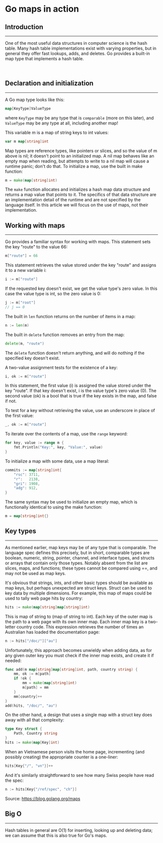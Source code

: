# Go maps in action

## Introduction

<hr>

One of the most useful data structures in computer science is the hash table. Many hash table implementations exist with varying properties, but in general they offer fast lookups, adds, and deletes. Go provides a built-in map type that implements a hash table.

<br>

## Declaration and initialization
<hr>

A Go map type looks like this:

```Go
map[KeyType]ValueType
```
where <code>KeyType</code> may be any type that is <code>comparable</code> (more on this later), and <code>ValueType</code> may be any type at all, including another map!

This variable m is a map of string keys to int values:
```Go
var m map[string]int
```

Map types are reference types, like pointers or slices, and so the value of m above is nil; it doesn't point to an initialized map. A nil map behaves like an empty map when reading, but attempts to write to a nil map will cause a runtime panic; don't do that. To initialize a map, use the built in make function:

```Go
m = make(map[string]int)
```

The <code>make</code> function allocates and initializes a hash map data structure and returns a map value that points to it. The specifics of that data structure are an implementation detail of the runtime and are not specified by the language itself. In this article we will focus on the use of maps, not their implementation.

## Working with maps
<hr>

Go provides a familiar syntax for working with maps. This statement sets the key "route" to the value 66:

```Go
m["route"] = 66
```

This statement retrieves the value stored under the key "route" and assigns it to a new variable i:

```Go
i := m["route"]
```

If the requested key doesn't exist, we get the value type's zero value. In this case the value type is int, so the zero value is 0:

```Go
j := m["root"]
// j == 0
```

The built in <code>len</code> function returns on the number of items in a map:
```Go
n := len(m)
```

The built in <code>delete</code> function removes an entry from the map:
```Go
delete(m, "route")
```

The <code>delete</code> function doesn't return anything, and will do nothing if the specified key doesn't exist.

A two-value assignment tests for the existence of a key:
```Go
i, ok := m["route"]
```

In this statement, the first value (i) is assigned the value stored under the key "route". If that key doesn't exist, i is the value type's zero value (0). The second value (ok) is a bool that is true if the key exists in the map, and false if not.

To test for a key without retrieving the value, use an underscore in place of the first value:

```Go
_, ok := m["route"]
```
To iterate over the contents of a map, use the <code>range</code> keyword:

```Go
for key, value := range m {
    fmt.Println("Key:", key, "Value:", value)
}
```

To initialize a map with some data, use a map literal:

```Go
commits := map[string]int{
    "rsc": 3711,
    "r":   2138,
    "gri": 1908,
    "adg": 912,
}
```

The same syntax may be used to initialize an empty map, which is functionally identical to using the make function:

```Go
m = map[string]int{}
```
## Key types
<hr>

As mentioned earlier, map keys may be of any type that is comparable. The language spec defines this precisely, but in short, comparable types are boolean, numeric, string, pointer, channel, and interface types, and structs or arrays that contain only those types. Notably absent from the list are slices, maps, and functions; these types cannot be compared using ==, and may not be used as map keys.

It's obvious that strings, ints, and other basic types should be available as map keys, but perhaps unexpected are struct keys. Struct can be used to key data by multiple dimensions. For example, this map of maps could be used to tally web page hits by country:
```Go
hits := make(map[string]map[string]int)
```

This is map of string to (map of string to int). Each key of the outer map is the path to a web page with its own inner map. Each inner map key is a two-letter country code. This expression retrieves the number of times an Australian has loaded the documentation page:

```Go
n := hits["/doc/"]["au"]
```

Unfortunately, this approach becomes unwieldy when adding data, as for any given outer key you must check if the inner map exists, and create it if needed:

```Go
func add(m map[string]map[string]int, path, country string) {
    mm, ok := m[path]
    if !ok {
        mm = make(map[string]int)
        m[path] = mm
    }
    mm[country]++
}
add(hits, "/doc/", "au")
```

On the other hand, a design that uses a single map with a struct key does away with all that complexity:

```Go
type Key struct {
    Path, Country string
}
hits := make(map[Key]int)
```

When an Vietnamese person visits the home page, incrementing (and possibly creating) the appropriate counter is a one-liner:
```Go
hits[Key{"/", "vn"}]++
```

And it's similarly straightforward to see how many Swiss people have read the spec:

```Go
n := hits[Key{"/ref/spec", "ch"}]
```

 Source:  https://blog.golang.org/maps

 ## Big O
 <hr>
  Hash tables in general are O(1) for inserting, looking up and deleting data; we can assume that this is also true for Go's maps.